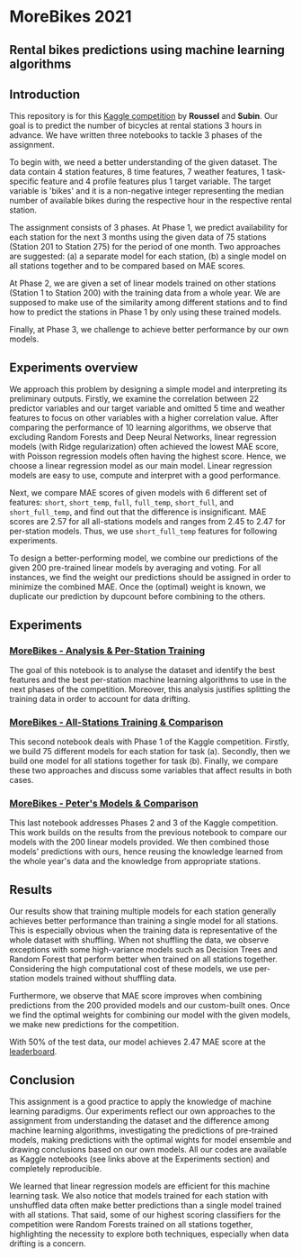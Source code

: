 # MoreBikes 2021
## Rental bikes predictions using machine learning algorithms

## Introduction

This repository is for this [Kaggle competition](https://www.kaggle.com/c/morebikes2021/overview) by __Roussel__ and __Subin__. Our goal is to predict the number of bicycles at rental stations 3 hours in advance. We have written three notebooks to tackle 3 phases of the assignment.

To begin with, we need a better understanding of the given dataset. The data contain 4 station features, 8 time features, 7 weather features, 1 task-specific feature and 4 profile features plus 1 target variable. The target variable is 'bikes' and it is a non-negative integer representing the median number of available bikes during the respective hour in the respective rental station.

The assignment consists of 3 phases. At Phase 1, we predict availability for each station for the next 3 months using the given data of 75 stations (Station 201 to Station 275) for the period of one month. Two approaches are suggested: (a) a separate model for each station, (b) a single model on all stations together and to be compared based on MAE scores.

At Phase 2, we are given a set of linear models trained on other stations (Station 1 to Station 200) with the training data from a whole year. We are supposed to make use of the similarity among different stations and to find how to predict the stations in Phase 1 by only using these trained models. 

Finally, at Phase 3, we challenge to achieve better performance by our own models.


## Experiments overview

We approach this problem by designing a simple model and interpreting its preliminary outputs. Firstly, we examine the correlation between 22 predictor variables and our target variable and omitted 5 time and weather features to focus on other variables with a higher correlation value. After comparing the performance of 10 learning algorithms, we observe that excluding Random Forests and Deep Neural Networks, linear regression models (with Ridge regularization) often achieved the lowest MAE score, with Poisson regression models often having the highest score. Hence, we choose a linear regression model as our main model. Linear regression models are easy to use, compute and interpret with a good performance. 

Next, we compare MAE scores of given models with 6 different set of features: `short`, `short_temp`, `full`, `full_temp`, `short_full`, and `short_full_temp`, and find out that the difference is insignificant. MAE scores are 2.57 for all all-stations models and ranges from 2.45 to 2.47 for per-station models. Thus, we use `short_full_temp` features for following experiments.

To design a better-performing model, we combine our predictions of the given 200 pre-trained linear models by averaging and voting. For all instances, we find the weight our predictions should be assigned in order to minimize the combined MAE. Once the (optimal) weight is known, we duplicate our prediction by dupcount before combining to the others.

## Experiments

### [MoreBikes - Analysis & Per-Station Training](https://www.kaggle.com/desmondrn/morebikes-analysis-per-station-training)
The goal of this notebook is to analyse the dataset and identify the best features and the best per-station machine learning algorithms to use in the next phases of the competition. Moreover, this analysis justifies splitting the training data in order to account for data drifting.

### [MoreBikes - All-Stations Training & Comparison](https://www.kaggle.com/desmondrn/morebikes-all-stations-training-comparison)
This second notebook deals with Phase 1 of the Kaggle competition. Firstly, we build 75 different models for each station for task (a). Secondly, then we build one model for all stations together for task (b). Finally, we compare these two approaches and discuss some variables that affect results in both cases.

### [MoreBikes - Peter's Models & Comparison](https://www.kaggle.com/desmondrn/morebikes-peter-s-models-comparison)
This last notebook addresses Phases 2 and 3 of the Kaggle competition. This work builds on the results from the previous notebook to compare our models with the 200 linear models provided. We then combined those models' predictions with ours, hence reusing the knowledge learned from the whole year's data and the knowledge from appropriate stations.


## Results

Our results show that training multiple models for each station generally achieves better performance than training a single model for all stations. This is especially obvious when the training data is representative of the whole dataset with shuffling. When not shuffling the data, we observe exceptions with some high-variance models such as Decision Trees and Random Forest that perform better when trained on all stations together. Considering the high computational cost of these models, we use per-station models trained without shuffling data. 

Furthermore, we observe that MAE score improves when combining predictions from the 200 provided models and our custom-built ones. Once we find the optimal weights for combining our model with the given models, we make new predictions for the competition. 

With 50% of the test data, our model achieves 2.47 MAE score at the [leaderboard](https://www.kaggle.com/c/morebikes2021/leaderboard).

## Conclusion

This assignment is a good practice to apply the knowledge of machine learning paradigms. Our experiments reflect our own approaches to the assignment from understanding the dataset and the difference among machine learning algorithms, investigating the predictions of pre-trained models, making predictions with the optimal wights for model ensemble and drawing conclusions based on our own models. All our codes are available as Kaggle notebooks (see links above at the Experiments section) and completely reproducible. 

We learned that linear regression models are efficient for this machine learning task. We also notice that models trained for each station with unshuffled data often make better predictions than a single model trained with all stations. That said, some of our highest scoring classifiers for the competition were Random Forests trained on all stations together, highlighting the necessity to explore both techniques, especially when data drifting is a concern.
